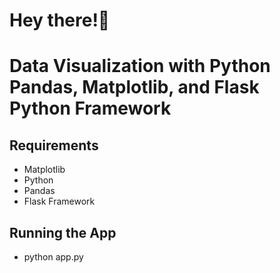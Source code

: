 # Hey there!👋

# Data Visualization with Python Pandas, Matplotlib, and Flask Python Framework

## Requirements
* Matplotlib
* Python
* Pandas
* Flask Framework

## Running the App
* python app.py

